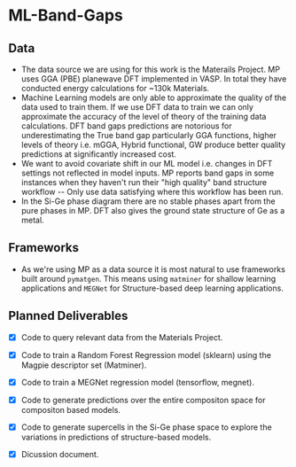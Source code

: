 # ML-Band-Gaps

## Data

* The data source we are using for this work is the Materails Project. MP uses GGA (PBE) planewave DFT implemented in VASP. In total they have conducted energy calculations for ~130k Materials.
* Machine Learning models are only able to approximate the quality of the data used to train them. If we use DFT data to train we can only approximate the accuracy of the level of theory of the training data calculations. DFT band gaps predictions are notorious for underestimating the True band gap particularly GGA functions, higher levels of theory i.e. mGGA, Hybrid functional, GW produce better quality predictions at significantly increased cost.
* We want to avoid covariate shift in our ML model i.e. changes in DFT settings not reflected in model inputs. MP reports band gaps in some instances when they haven't run their "high quality" band structure workflow -- Only use data satisfying where this workflow has been run.
* In the Si-Ge phase diagram there are no stable phases apart from the pure phases in MP. DFT also gives the ground state structure of Ge as a metal.

## Frameworks

* As we're using MP as a data source it is most natural to use frameworks built around `pymatgen`. This means using `matminer` for shallow learning applications and `MEGNet` for Structure-based deep learning applications.

## Planned Deliverables

- [x] Code to query relevant data from the Materials Project.
- [x] Code to train a Random Forest Regression model (sklearn) using the Magpie descriptor set (Matminer).
- [x] Code to train a MEGNet regression model (tensorflow, megnet).
- [x] Code to generate predictions over the entire compositon space for compositon based models.
- [x] Code to generate supercells in the Si-Ge phase space to explore the variations in predictions of structure-based models.
- [x] Dicussion document.

